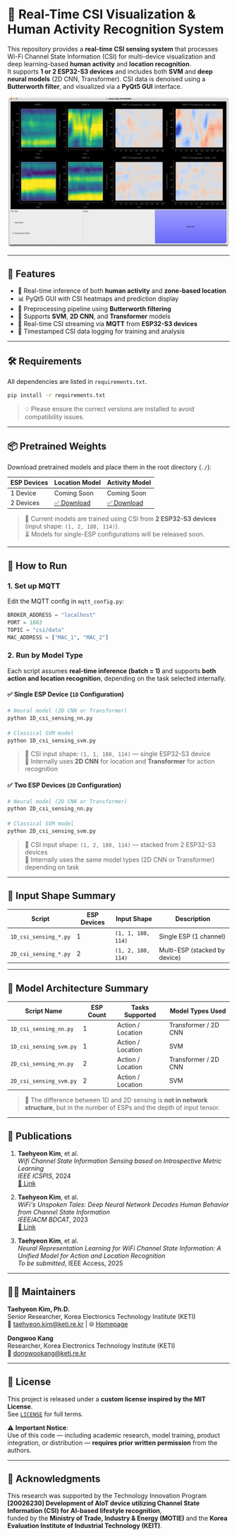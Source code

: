 # 📡 Real-Time CSI Visualization & Human Activity Recognition System

This repository provides a **real-time CSI sensing system** that processes Wi-Fi Channel State Information (CSI) for multi-device visualization and deep learning-based **human activity** and **location recognition**.  
It supports **1 or 2 ESP32-S3 devices** and includes both **SVM** and **deep neural models** (2D CNN, Transformer). CSI data is denoised using a **Butterworth filter**, and visualized via a **PyQt5 GUI** interface.

<div align="center">
  <img src="./csi_sensing_demo.png" width="600">
</div>

---

## 🔧 Features

- 🧠 Real-time inference of both **human activity** and **zone-based location**
- 📊 PyQt5 GUI with CSI heatmaps and prediction display
- 🧼 Preprocessing pipeline using **Butterworth filtering**
- 🧮 Supports **SVM**, **2D CNN**, and **Transformer** models
- 📡 Real-time CSI streaming via **MQTT** from **ESP32-S3 devices**
- 💾 Timestamped CSI data logging for training and analysis

---

## 🛠 Requirements

All dependencies are listed in `requirements.txt`.

```bash
pip install -r requirements.txt
```

> 💡 Please ensure the correct versions are installed to avoid compatibility issues.

---

## 📦 Pretrained Weights

Download pretrained models and place them in the root directory (`./`):

| ESP Devices | Location Model | Activity Model |
|-------------|----------------|----------------|
| 1 Device    | Coming Soon    | Coming Soon    |
| 2 Devices   | [✅ Download](https://drive.google.com/file/d/1t1Di4KkHQOpncNmZmSdYPAN-0ZtC8Yqc/view?usp=sharing) | [✅ Download](https://drive.google.com/file/d/1reTq928hYPGpaUEugrAVeZoKxW_10U28/view?usp=sharing) |

> 🔬 Current models are trained using CSI from **2 ESP32-S3 devices** (input shape: `(1, 2, 180, 114)`).  
> ⏳ Models for single-ESP configurations will be released soon.

---

## 🚀 How to Run

### 1. Set up MQTT

Edit the MQTT config in `mqtt_config.py`:
```python
BROKER_ADDRESS = "localhost"
PORT = 1883
TOPIC = "csi/data"
MAC_ADDRESS = ["MAC_1", "MAC_2"]
```

### 2. Run by Model Type

Each script assumes **real-time inference (batch = 1)** and supports **both action and location recognition**, depending on the task selected internally.

#### ✅ Single ESP Device (`1D` Configuration)

```bash
# Neural model (2D CNN or Transformer)
python 1D_csi_sensing_nn.py

# Classical SVM model
python 1D_csi_sensing_svm.py
```
> 📌 CSI input shape: `(1, 1, 180, 114)` — single ESP32-S3 device  
> 🧠 Internally uses **2D CNN** for location and **Transformer** for action recognition

#### ✅ Two ESP Devices (`2D` Configuration)

```bash
# Neural model (2D CNN or Transformer)
python 2D_csi_sensing_nn.py

# Classical SVM model
python 2D_csi_sensing_svm.py
```
> 📌 CSI input shape: `(1, 2, 180, 114)` — stacked from 2 ESP32-S3 devices  
> 🧠 Internally uses the same model types (2D CNN or Transformer) depending on task

---

## 📐 Input Shape Summary

| Script | ESP Devices | Input Shape       | Description                       |
|--------|-------------|-------------------|-----------------------------------|
| `1D_csi_sensing_*.py` | 1         | `(1, 1, 180, 114)` | Single ESP (1 channel)            |
| `2D_csi_sensing_*.py` | 2         | `(1, 2, 180, 114)` | Multi-ESP (stacked by device)     |

---

## 🧠 Model Architecture Summary

| Script Name             | ESP Count | Tasks Supported        | Model Types Used          |
|------------------------|-----------|-------------------------|---------------------------|
| `1D_csi_sensing_nn.py` | 1         | Action / Location       | Transformer / 2D CNN      |
| `1D_csi_sensing_svm.py`| 1         | Action / Location       | SVM                       |
| `2D_csi_sensing_nn.py` | 2         | Action / Location       | Transformer / 2D CNN      |
| `2D_csi_sensing_svm.py`| 2         | Action / Location       | SVM                       |

> 🧩 The difference between 1D and 2D sensing is **not in network structure**, but in the number of ESPs and the depth of input tensor.

---

## 📄 Publications

1. **Taehyeon Kim**, et al.  
   _Wifi Channel State Information Sensing based on Introspective Metric Learning_  
   *IEEE ICSPIS*, 2024  
   [🔗 Link](https://ieeexplore.ieee.org/abstract/document/10812595)

2. **Taehyeon Kim**, et al.  
   _WiFi's Unspoken Tales: Deep Neural Network Decodes Human Behavior from Channel State Information_  
   *IEEE/ACM BDCAT*, 2023  
   [🔗 Link](https://dl.acm.org/doi/abs/10.1145/3632366.3632374)

3. **Taehyeon Kim**, et al.  
   _Neural Representation Learning for WiFi Channel State Information: A Unified Model for Action and Location Recognition_  
   *To be submitted*, IEEE Access, 2025

---

## 🧑‍💻 Maintainers

**Taehyeon Kim, Ph.D.**  
Senior Researcher, Korea Electronics Technology Institute (KETI)  
📧 [taehyeon.kim@keti.re.kr](mailto:taehyeon.kim@keti.re.kr) | 🌐 [Homepage](https://rcard.re.kr/detail/OISRzd7ua0tW0A1zMEwbKQ/information)

**Dongwoo Kang**  
Researcher, Korea Electronics Technology Institute (KETI)  
📧 [dongwookang@keti.re.kr](mailto:dongwookang@keti.re.kr)

---

## 📜 License

This project is released under a **custom license inspired by the MIT License**.  
See [`LICENSE`](./LICENSE.txt) for full terms.

⚠️ **Important Notice**:  
Use of this code — including academic research, model training, product integration, or distribution — **requires prior written permission** from the authors.

---

## 🙏 Acknowledgments

This research was supported by the Technology Innovation Program  
**[20026230] Development of AIoT device utilizing Channel State Information (CSI) for AI-based lifestyle recognition**,  
funded by the **Ministry of Trade, Industry & Energy (MOTIE)** and the **Korea Evaluation Institute of Industrial Technology (KEIT)**.
